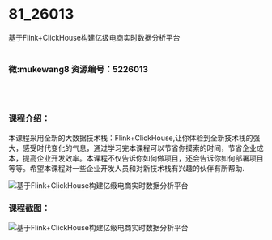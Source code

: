 # 81_26013
基于Flink+ClickHouse构建亿级电商实时数据分析平台
<br/></br>
<h3>微:mukewang8 资源编号：5226013</h3>
<br/></br>
<h3>课程介绍：</h3>
<p>本课程采用全新的大数据技术栈：<a title="查看与 Flink 相关的文章" target="_blank">Flink</a>+<a title="查看与 ClickHouse 相关的文章" target="_blank">ClickHouse</a>,让你体验到全新技术栈的强大，感受时代变化的气息，通过学习完本课程可以节省你摸索的时间，节省企业成本，提高企业开发效率。本课程不仅告诉你如何做项目，还会告诉你如何部署项目等等。希望本课程对一些企业开发人员和对新技术栈有兴趣的伙伴有所帮助.</p>
<p><img src="https://www.ko996.com/wp-content/uploads/img/2022/08/1-101-300x195.png" alt="基于Flink+ClickHouse构建亿级电商实时数据分析平台"></p>
<div class="info-desc">
<h3>课程截图：</h3>
<p><img src="https://www.ko996.com/wp-content/uploads/img/2022/08/2-97.png" alt="基于Flink+ClickHouse构建亿级电商实时数据分析平台"></p>


			
</div>
